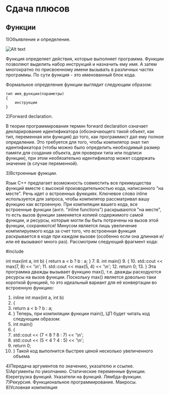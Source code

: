 # Сдача плюсов  

## Функции  

1)Объявление и определение.  

![Alt text](../images/foo.png)  

Функция определяет действия, которые выполняет программа. Функции позволяют выделить набор инструкций и назначить ему имя. А затем многократно по присвоенному имени вызывать в различных частях программы. По сути функция - это именованный блок кода.  

Формальное определение функции выглядит следующим образом:  

    тип имя_функции(параметры)
    {
        инструкции
    }

2)Forward declaration.  

В теории программирования термин forward declaration означает декларирование идентификатора (обозначающего такой объект, как тип, переменная или функция) до того, как программист дал ему полное определение. Это требуется для того, чтобы компилятор знал тип идентификатора (чтобы можно было определить необходимый размер памяти для создания объекта, для проверки типа или подписи функции), при этом необязательно идентификатор может содержать значение (в случае переменной).  

3)Встроенные функции.  

Язык C++ предлагает возможность совместить все преимущества функций вместе с высокой производительностью кода, написанного "на месте". Речь идет о встроенных функциях. Ключевое слово inline используется для запроса, чтобы компилятор рассматривал вашу функцию как встроенную. При компиляции вашего кода, все встроенные функции (англ. "inline functions") раскрываются "на месте", то есть вызов функции заменяется копией содержимого самой функции, и ресурсы, которые могли бы быть потрачены на вызов этой функции, сохраняются! Минусом является лишь увеличение компилируемого кода за счет того, что встроенная функция раскрывается в коде при каждом вызове (особенно если она длинная и/или её вызывают много раз). Рассмотрим следующий фрагмент кода:  

#include <iostream> 

int max(int a, int b) 
{ 
return a < b ? b : a; 
} 
7. 
8. int main() 
9. { 
10. std::cout << max(7, 8) << '\n'; 
11. std::cout << max(5, 4) << '\n'; 
12. return 0; 
13. } 
Эта программа дважды вызывает функцию max(), т.е. дважды расходуются ресурсы 
на вызов функции. Поскольку max() является довольно таки короткой функцией, то 
это идеальный вариант для её конвертации во встроенную функцию:
1. inline int max(int a, int b) 
2. { 
3. return a < b ? b : a; 
4. } 
Теперь, при компиляции функции main(), ЦП будет читать код следующим образом:
1. int main() 
2. { 
3. std::cout << (7 < 8 ? 8 : 7) << '\n'; 
4. std::cout << (5 < 4 ? 4 : 5) << '\n'; 
5. return 0; 
6. } 
Такой код выполнится быстрее ценой несколько увеличенного объема

4)Передача аргументов по значению, указателю и ссылке.  
5)Аргументы по умолчанию. Статические переменные функции.  
6)ерегрузка функций. Указатели на функций. Лямбда-функции.  
7)Рекурсия. Функциональное программирование. Макросы.  
8)Условная компиляция  
